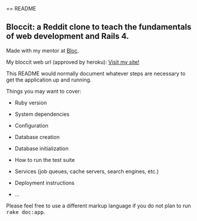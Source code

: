 == README

## Bloccit: a Reddit clone to teach the fundamentals of web development and Rails 4.

Made with my mentor at [Bloc](http://bloc.io).

My bloccit web url (approved by heroku):
[Visit my site!](http://vish-bloccit.herokuapp.com/)

This README would normally document whatever steps are necessary to get the
application up and running.

Things you may want to cover:

* Ruby version

* System dependencies

* Configuration

* Database creation

* Database initialization

* How to run the test suite

* Services (job queues, cache servers, search engines, etc.)

* Deployment instructions

* ...


Please feel free to use a different markup language if you do not plan to run
<tt>rake doc:app</tt>.
